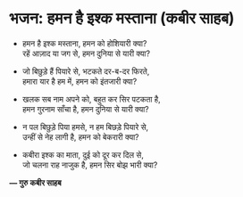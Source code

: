 # भजन: हमन है इश्क मस्ताना (कबीर साहब)

- हमन है इश्क मस्ताना, हमन को होशियारी क्या?\
  रहें आज़ाद या जग से, हमन दुनिया से यारी क्या?

- जो बिछुड़े हैं पियारे से, भटकते दर-ब-दर फिरते,\
  हमारा यार है हम में, हमन को इंतजारी क्या?

- खलक सब नाम अपने को, बहुत कर सिर पटकता है,\
  हमन गुरनाम साँचा है, हमन दुनिया से यारी क्या?

- न पल बिछुड़े पिया हमसे, न हम बिछड़े पियारे से,\
  उन्हीं से नेह लागी है, हमन को बेकरारी क्या?

- कबीरा इश्क का माता, दुई को दूर कर दिल से,\
  जो चलना राह नाजुक है, हमन सिर बोझ भारी क्या?

**— गुरु कबीर साहब**
